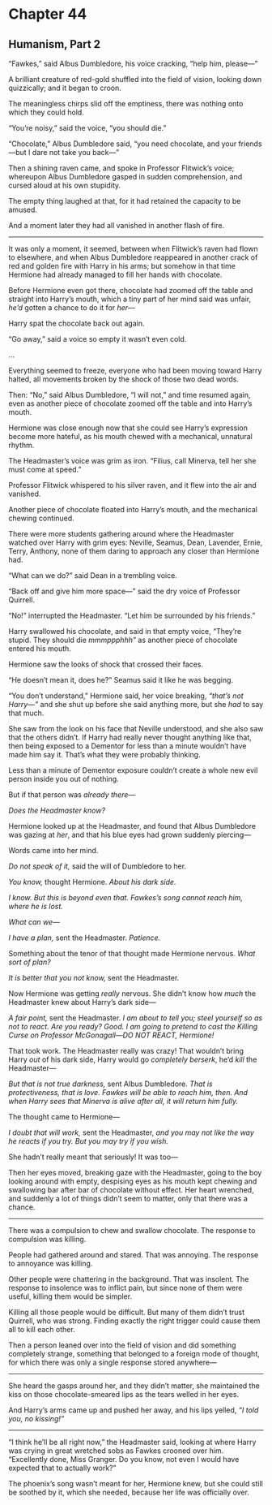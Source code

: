 # Chapter 44
## Humanism, Part 2

“Fawkes,” said Albus Dumbledore, his voice cracking, “help him, please—”

A brilliant creature of red-gold shuffled into the field of vision, looking down quizzically; and it began to croon.

The meaningless chirps slid off the emptiness, there was nothing onto which they could hold.

“You’re noisy,” said the voice, “you should die.”

“Chocolate,” Albus Dumbledore said, “you need chocolate, and your friends—but I dare not take you back—”

Then a shining raven came, and spoke in Professor Flitwick’s voice; whereupon Albus Dumbledore gasped in sudden comprehension, and cursed aloud at his own stupidity.

The empty thing laughed at that, for it had retained the capacity to be amused.

And a moment later they had all vanished in another flash of fire.

* * * * *

It was only a moment, it seemed, between when Flitwick’s raven had flown to elsewhere, and when Albus Dumbledore reappeared in another crack of red and golden fire with Harry in his arms; but somehow in that time Hermione had already managed to fill her hands with chocolate.

Before Hermione even got there, chocolate had zoomed off the table and straight into Harry’s mouth, which a tiny part of her mind said was unfair, *he’d* gotten a chance to do it for *her—*

Harry spat the chocolate back out again.

“Go away,” said a voice so empty it wasn’t even cold.

…

Everything seemed to freeze, everyone who had been moving toward Harry halted, all movements broken by the shock of those two dead words.

Then: “No,” said Albus Dumbledore, “I will not,” and time resumed again, even as another piece of chocolate zoomed off the table and into Harry’s mouth.

Hermione was close enough now that she could see Harry’s expression become more hateful, as his mouth chewed with a mechanical, unnatural rhythm.

The Headmaster’s voice was grim as iron. “Filius, call Minerva, tell her she must come at speed.”

Professor Flitwick whispered to his silver raven, and it flew into the air and vanished.

Another piece of chocolate floated into Harry’s mouth, and the mechanical chewing continued.

There were more students gathering around where the Headmaster watched over Harry with grim eyes: Neville, Seamus, Dean, Lavender, Ernie, Terry, Anthony, none of them daring to approach any closer than Hermione had.

“What can we do?” said Dean in a trembling voice.

“Back off and give him more space—” said the dry voice of Professor Quirrell.

“No!” interrupted the Headmaster. “Let him be surrounded by his friends.”

Harry swallowed his chocolate, and said in that empty voice, “They’re stupid. They should die *mmmppphhh”* as another piece of chocolate entered his mouth.

Hermione saw the looks of shock that crossed their faces.

“He doesn’t mean it, does he?” Seamus said it like he was begging.

“You don’t understand,” Hermione said, her voice breaking, *“that’s not Harry—”* and she shut up before she said anything more, but she *had* to say that much.

She saw from the look on his face that Neville understood, and she also saw that the others didn’t. If Harry had really never thought anything like that, then being exposed to a Dementor for less than a minute wouldn’t have made him say it. That’s what they were probably thinking.

Less than a minute of Dementor exposure couldn’t create a whole new evil person inside you out of nothing.

But if that person was *already there*—

*Does the Headmaster know?*

Hermione looked up at the Headmaster, and found that Albus Dumbledore was gazing at *her*, and that his blue eyes had grown suddenly piercing—

Words came into her mind.

*Do not speak of it,* said the will of Dumbledore to her.

*You know,* thought Hermione. *About his dark side.*

*I know. But this is beyond even that. Fawkes’s song cannot reach him, where he is lost.*

*What can we—*

*I have a plan,* sent the Headmaster. *Patience.*

Something about the tenor of that thought made Hermione nervous. *What sort of plan?*

*It is better that you not know,* sent the Headmaster.

Now Hermione was getting *really* nervous. She didn’t know how *much* the Headmaster knew about Harry’s dark side—

*A fair point,* sent the Headmaster. *I am about to tell you; steel yourself so as not to react. Are you ready? Good. I am going to pretend to cast the Killing Curse on Professor McGonagall—DO NOT REACT, Hermione!*

That took work. The Headmaster really was crazy! That wouldn’t bring Harry *out* of his dark side, Harry would go *completely berserk*, he’d *kill* the Headmaster—

*But that is not true darkness,* sent Albus Dumbledore. *That is protectiveness, that is love. Fawkes will be able to reach him, then. And when Harry sees that Minerva is alive after all, it will return him fully.*

The thought came to Hermione—

*I doubt that will work,* sent the Headmaster, *and you may not like the way he reacts if you try. But you may try if you wish.*

She hadn’t really meant that seriously! It was too—

Then her eyes moved, breaking gaze with the Headmaster, going to the boy looking around with empty, despising eyes as his mouth kept chewing and swallowing bar after bar of chocolate without effect. Her heart wrenched, and suddenly a lot of things didn’t seem to matter, only that there was a chance.

* * * * *

There was a compulsion to chew and swallow chocolate. The response to compulsion was killing.

People had gathered around and stared. That was annoying. The response to annoyance was killing.

Other people were chattering in the background. That was insolent. The response to insolence was to inflict pain, but since none of them were useful, killing them would be simpler.

Killing all those people would be difficult. But many of them didn’t trust Quirrell, who was strong. Finding exactly the right trigger could cause them all to kill each other.

Then a person leaned over into the field of vision and did something completely strange, something that belonged to a foreign mode of thought, for which there was only a single response stored anywhere—

* * * * *

She heard the gasps around her, and they didn’t matter, she maintained the kiss on those chocolate-smeared lips as the tears welled in her eyes.

And Harry’s arms came up and pushed her away, and his lips yelled, *“I told you, no kissing!”*

* * * * *

“I think he’ll be all right now,” the Headmaster said, looking at where Harry was crying in great wretched sobs as Fawkes crooned over him. “Excellently done, Miss Granger. Do you know, not even I would have expected that to actually work?”

The phoenix’s song wasn’t meant for her, Hermione knew, but she could still be soothed by it, which she needed, because her life was officially over. 